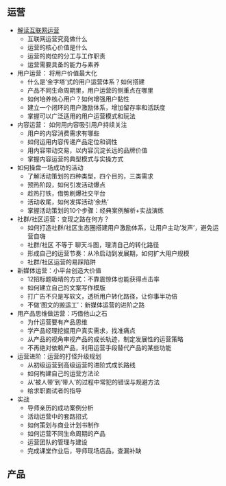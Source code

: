 <!-- # 分类 -->

## 运营

  * [解读互联网运营](operation/step-1.md)
      * 互联网运营究竟做什么
      * 运营的核心价值是什么
      * 运营的岗位的分工与工作职责
      * 运营需要具备的能力与素养
  * 用户运营： 将用户价值最大化
      * 什么是‘金字塔’式的用户运营体系？如何搭建
      * 产品不同生命周期里，用户运营的侧重点在哪里
      * 如何培养核心用户？如何增强用户黏性
      * 建立一个闭环的用户激励体系，增加留存率和活跃度
      * 掌握可以广泛适用的用户运营模式和玩法
  * 内容运营： 如何用内容吸引用户持续关注
      * 用户的内容消费需求有哪些
      * 如何运用内容传递产品定位和调性
      * 用内容带动交易，以内容沉淀长远的品牌价值
      * 掌握内容运营的典型模式与实操方式
  * 如何操盘一场成功的活动
      * 了解活动策划的四种类型，四个目的，三类需求
      * 预热阶段，如何引发活动爆点
      * 趁热打铁，借势刷爆社交平台
      * 活动收尾，如何发挥活动’余热’
      * 掌握活动策划的10个步骤：经典案例解析+实战演练
  * 社群/社区运营：变现之路在何方？
      * 如何打造社群/社区生态圈搭建用户激励体系，让用户主动’发声’，避免运营自嗨
      * 社群/社区 不等于 聊天斗图，理清自己的转化路径
      * 形成自己的运营节奏：从冷启动到发展期，如何扩大用户规模
      * 社群/社区运营的易踩陷阱
  * 新媒体运营：小平台创造大价值
      * 12招标题吸晴的方式：不靠震惊体也能获得点击率
      * 如何建立自己的文案写作模版
      * 打广告不只是写软文，透析用户转化路径，让你事半功倍
      * 不做‘图文的搬运工’：新媒体运营的进阶之路
  * 用产品思维做运营：巧借他山之石
      * 为什运营要有产品思维
      * 学产品经理挖掘用户真实需求，找准痛点
      * 从产品的视角审视产品的成长轨迹，制定发展性的运营策略
      * 不再绝对依赖产品，利用运营手段替代产品的某些功能
  * 运营进阶：运营的打怪升级规划
      * 从初级运营到高级运营的进阶式成长路线
      * 如何构建自己的运营方法论
      * 从’被人带’到’带人’的过程中常犯的错误与规避方法
      * 给求职面试者的指导
  * 实战
      * 导师亲历的成功案例分析
      * 活动运营中的套路招式
      * 如何策划与商业计划书制作
      * 如何运营不同生命周期的产品
      * 运营团队的管理与建设
      * 完成课堂作业后，导师现场店品，查漏补缺

## 产品
<!-- 
  * 解读互联网产品经理
      * 产品经理的前世今生
      * 传统行业与产品经理的关系与区别
      * 产品经理的工作职责，能力模型及产品思维(以某大厂内部考核体系为例)
      * 产品经理典型任务，常用工具及文档规范
      * 练习：规划你自己产品经理发展路径
      * 产品经理面试标准与方法
  * 产品定位：深入挖掘真实需求
      * 前期调研与分析的方法论
      * 挖掘用户需求的方法：马斯洛需求理论，Kano模型，5W1H法，定性定量...
      * 还有什么？怎么做?
      * 多个需求如何过滤，排列优先级？
      * 调研数据从哪里来？如何收集与整理？
      * 怎样找到产品核心价值，根据分析报告给产品精准定位
  * 产品规划: 事半功倍的秘诀
      * 内部团队：了解内容资源与现况，制定科学的工作计划
      * 外部团队:  如何巧用外部力量，轻松完成任务?
      * 用GPA模型理清产品规划路径
      * 如何确定产品目标及现阶段产品规划
  * 产品设计: 好创意也要能落地
      * '好产品’的定义是很什么?
      * 创意的来源及常受到的挑战
      * 如何基于用户场景做微创新?
      * 常用交互原则和界面设计法则有哪些?怎么运用?
      * 如何优雅地和设计师’撕逼’?
  * 让理想照进现实
      * 如何让开发理解你的思路
      * 敏捷研发管理和研发沟通
      * 产品上线前要做哪些事
      * 善用产品的灰度发布与正式发布
  * 产品运营: 提升产品生命力
      * 常用的AARRR运营模型分析
      * 用户运营, 活动运营，内容运营，数据运营的核心分别是什么?
      * 亿级产品运营案例剖析
      * 产品经理怎样创造商业价值
  * 进阶高级产品经理： 能力要配得上野心
      * 产品经理的能力进阶雷达图，有针对性的提高自己
      * 产品经理常见错误，避免跳坑
      * 产品经理的不同类型，完善自我职业前景
      * 提升组织协调，加强管理能力（向上管理，横向管理，自我管理）
  * 实战 -->